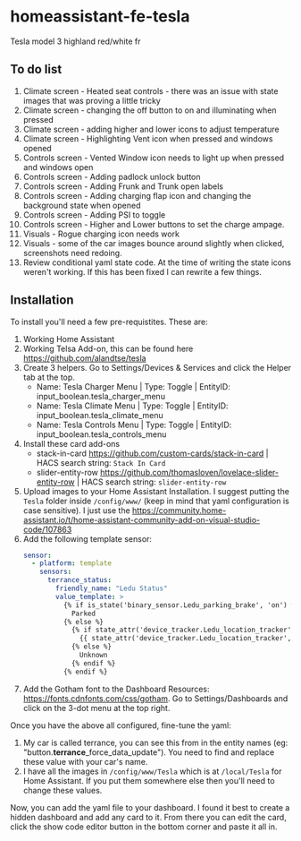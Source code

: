 # homeassistant-fe-tesla

Tesla model 3 highland red/white fr
## To do list

1. Climate screen - Heated seat controls - there was an issue with state images that was proving a little tricky
2. Climate screen - changing the off button to on and illuminating when pressed
3. Climate screen - adding higher and lower icons to adjust temperature
4. Climate screen - Highlighting Vent icon when pressed and windows opened
5. Controls screen - Vented Window icon needs to light up when pressed and windows open
6. Controls screen - Adding padlock unlock button
7. Controls screen - Adding Frunk and Trunk open labels
8. Controls screen - Adding charging flap icon and changing the background state when opened
9. Controls screen - Adding PSI to toggle
10. Controls screen - Higher and Lower buttons to set the charge ampage.
11. Visuals - Rogue charging icon needs work
12. Visuals - some of the car images bounce around slightly when clicked, screenshots need redoing.
13. Review conditional yaml state code.  At the time of writing the state icons weren't working.  If this has been fixed I can rewrite a few things.

## Installation

To install you'll need a few pre-requistites.  These are:

1. Working Home Assistant
2. Working Telsa Add-on, this can be found here <https://github.com/alandtse/tesla>
3. Create 3 helpers.  Go to Settings/Devices & Services and click the Helper tab at the top.
    - Name: Tesla Charger Menu  | Type: Toggle | EntityID: input_boolean.tesla_charger_menu
    - Name: Tesla Climate Menu  | Type: Toggle | EntityID: input_boolean.tesla_climate_menu
    - Name: Tesla Controls Menu | Type: Toggle | EntityID: input_boolean.tesla_controls_menu
4. Install these card add-ons
    - stack-in-card <https://github.com/custom-cards/stack-in-card> | HACS search string: `Stack In Card`
    - slider-entity-row <https://github.com/thomasloven/lovelace-slider-entity-row> | HACS search string: `slider-entity-row`
5. Upload images to your Home Assistant Installation. I suggest putting the `Tesla` folder inside `/config/www/` (keep in mind that yaml configuration is case sensitive). I just use the <https://community.home-assistant.io/t/home-assistant-community-add-on-visual-studio-code/107863>
6. Add the following template sensor:
    ```yaml
    sensor:
      - platform: template
        sensors:
          terrance_status:
            friendly_name: "Ledu Status"
            value_template: >
              {% if is_state('binary_sensor.Ledu_parking_brake', 'on') %}
                Parked
              {% else %}
                {% if state_attr('device_tracker.Ledu_location_tracker', 'speed') is not none %}
                  {{ state_attr('device_tracker.Ledu_location_tracker', 'speed') }} km/h
                {% else %}
                  Unknown
                {% endif %}
              {% endif %}
    ```
7. Add the Gotham font to the Dashboard Resources: <https://fonts.cdnfonts.com/css/gotham>. Go to Settings/Dashboards and click on the 3-dot menu at the top right.

Once you have the above all configured, fine-tune the yaml:
1. My car is called terrance, you can see this from in the entity names (eg: "button.**terrance**_force_data_update").  You need to find and replace these value with your car's name.
2. I have all the images in `/config/www/Tesla` which is at `/local/Tesla` for Home Assistant.  If you put them somewhere else then you'll need to change these values.

Now, you can add the yaml file to your dashboard.  I found it best to create a hidden dashboard and add any card to it.
From there you can edit the card, click the show code editor button in the bottom corner and paste it all in.
